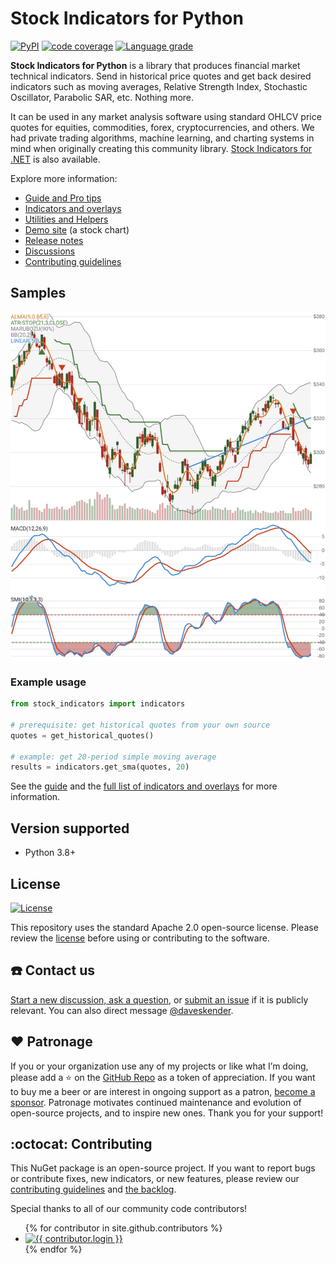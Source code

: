 # Stock Indicators for Python

[![PyPI](https://img.shields.io/pypi/v/stock-indicators?color=blue&label=PyPI)](https://badge.fury.io/py/stock-indicators)
[![code coverage](https://img.shields.io/azure-devops/coverage/skender/stock.indicators/26/main?logo=AzureDevOps&label=Code%20Coverage)](https://dev.azure.com/skender/Stock.Indicators/_build/latest?definitionId=26&branchName=main&view=codecoverage-tab)
[![Language grade](https://img.shields.io/lgtm/grade/python/g/DaveSkender/Stock.Indicators.Python.svg?logo=lgtm&logoWidth=18&label=code%20quality)](https://lgtm.com/projects/g/DaveSkender/Stock.Indicators.Python)

**Stock Indicators for Python** is a library that produces financial market technical indicators.  Send in historical price quotes and get back desired indicators such as moving averages, Relative Strength Index, Stochastic Oscillator, Parabolic SAR, etc.  Nothing more.

It can be used in any market analysis software using standard OHLCV price quotes for equities, commodities, forex, cryptocurrencies, and others.  We had private trading algorithms, machine learning, and charting systems in mind when originally creating this community library.  [Stock Indicators for .NET](https://daveskender.github.io/Stock.Indicators) is also available.

Explore more information:

- [Guide and Pro tips]({{site.baseurl}}/guide/#content)
- [Indicators and overlays]({{site.baseurl}}/indicators/#content)
- [Utilities and Helpers]({{site.baseurl}}/utilities/#content)
- [Demo site](https://stock-charts.azurewebsites.net) (a stock chart)
- [Release notes]({{site.github.repository_url}}/releases)
- [Discussions]({{site.github.base_repository_url}}/discussions)
- [Contributing guidelines]({{site.baseurl}}/contributing/#content)

## Samples

![image](https://raw.githubusercontent.com/DaveSkender/Stock.Indicators/main/docs/examples.webp)

### Example usage

```python
from stock_indicators import indicators

# prerequisite: get historical quotes from your own source
quotes = get_historical_quotes()

# example: get 20-period simple moving average
results = indicators.get_sma(quotes, 20)
```

See the [guide]({{site.baseurl}}/guide/#content) and the [full list of indicators and overlays]({{site.baseurl}}/indicators/#content) for more information.

## Version supported

- Python 3.8+

## License

[![License](https://img.shields.io/badge/License-Apache%202.0-blue.svg?style=flat-square)](https://opensource.org/licenses/Apache-2.0)

This repository uses the standard Apache 2.0 open-source license.  Please review the [license](https://opensource.org/licenses/Apache-2.0) before using or contributing to the software.

## :phone: Contact us

[Start a new discussion, ask a question]({{site.github.base_repository_url}}/discussions), or [submit an issue]({{site.github.repository_url}}/issues) if it is publicly relevant.  You can also direct message [@daveskender](https://twitter.com/messages/compose?recipient_id=27475431).

## :heart: Patronage

If you or your organization use any of my projects or like what I’m doing, please add a :star: on the [GitHub Repo]({{site.github.repository_url}}) as a token of appreciation.
If you want to buy me a beer or are interest in ongoing support as a patron, [become a sponsor](https://github.com/sponsors/DaveSkender).
Patronage motivates continued maintenance and evolution of open-source projects, and to inspire new ones.
Thank you for your support!

## :octocat: Contributing

This NuGet package is an open-source project.  If you want to report bugs or contribute fixes, new indicators, or new features, please review our [contributing guidelines]({{site.baseurl}}/contributing/#content) and [the backlog]({{site.github.repository_url}}/projects/1).

Special thanks to all of our community code contributors!

<ul class="list-style-none">
{% for contributor in site.github.contributors %}
  <li class="d-inline-block">
     <a href="{{ contributor.html_url }}"><img src="{{ contributor.avatar_url }}" width="75" height="75" class="circle" alt="{{ contributor.login }}" /></a>
  </li>
{% endfor %}
</ul>
